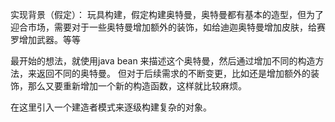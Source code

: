 实现背景（假定）：
玩具构建，假定构建奥特曼，奥特曼都有基本的造型，但为了迎合市场，需要对于一些奥特曼增加额外的装饰，如给迪迦奥特曼增加皮肤，给赛罗增加武器。等等

最开始的想法，就使用java bean 来描述这个奥特曼，然后通过增加不同的构造方法，来返回不同的奥特曼。
但对于后续需求的不断变更，比如还是增加额外的装饰，那么又要重新增加一个新的构造函数，这样就比较麻烦。

在这里引入一个建造者模式来逐级构建复杂的对象。
